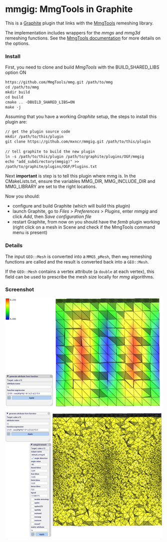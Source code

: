 # mmgig: MmgTools in Graphite

This is a [Graphite](http://alice.loria.fr/software/graphite) plugin that links
with the [MmgTools](https://www.mmgtools.org/) remeshing library.

The implementation includes wrappers for the *mmgs* and *mmg3d* remeshing
functions.  See the [MmgTools
documentation](https://www.mmgtools.org/mmg-remesher-try-mmg/mmg-remesher-options)
for more details on the options.

### Install

First, you need to clone and build *MmgTools* with the BUILD_SHARED_LIBS option ON

    https://github.com/MmgTools/mmg.git /path/to/mmg
    cd /path/to/mmg
    mkdir build
    cd build
    cmake .. -DBUILD_SHARED_LIBS=ON
    make -j

Assuming that you have a working *Graphite* setup, the steps to install this plugin are:

    // get the plugin source code
    mkdir /path/to/this/plugin
    git clone https://github.com/mxncr/mmgig.git /path/to/this/plugin

    // tell graphite to build the new plugin
    ln -s /path/to/this/plugin /path/to/graphite/plugins/OGF/mmgig
    echo "add_subdirectory(mmgig)" >> /path/to/graphite/plugins/OGF/Plugins.txt


Next **important** is step is to tell this plugin where mmg is. In the
CMakeLists.txt, ensure the variables MMG_DIR, MMG_INCLUDE_DIR and MMG_LIBRARY
are set to the right locations.

Now you should:
- configure and build Graphite (which will build this plugin)
- launch Graphite, go to *Files > Preferences > Plugins*, enter *mmgig* and click *Add*, then *Save configuration file*
- restart Graphite, from now on you should have the *femb* plugin working (right click on a mesh in Scene and check if the MmgTools command menu is present)

### Details 

The input `GEO::Mesh` is converted into a `MMG5_pMesh`, then `mmg` remeshing
functions are called and the result is converted back into a `GEO::Mesh`.

If the `GEO::Mesh` contains a vertex attribute (a `double` at each vertex), this field can
be used to prescribe the mesh size locally for *mmg* algorithms.

### Screenshot

[<img src="doc/cube_both.png">](docs/cube_both.png)
